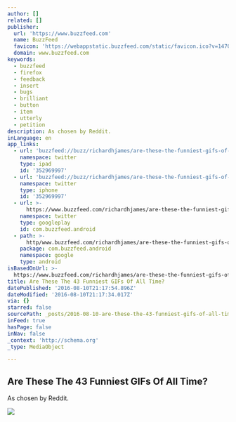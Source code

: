 ```yaml
---
author: []
related: []
publisher:
  url: 'https://www.buzzfeed.com'
  name: BuzzFeed
  favicon: 'https://webappstatic.buzzfeed.com/static/favicon.ico?v=1470858985'
  domain: www.buzzfeed.com
keywords:
  - buzzfeed
  - firefox
  - feedback
  - insert
  - bugs
  - brilliant
  - button
  - item
  - utterly
  - petition
description: As chosen by Reddit.
inLanguage: en
app_links:
  - url: 'buzzfeed://buzz/richardhjames/are-these-the-funniest-gifs-of-all-time'
    namespace: twitter
    type: ipad
    id: '352969997'
  - url: 'buzzfeed://buzz/richardhjames/are-these-the-funniest-gifs-of-all-time'
    namespace: twitter
    type: iphone
    id: '352969997'
  - url: >-
      https://www.buzzfeed.com/richardhjames/are-these-the-funniest-gifs-of-all-time
    namespace: twitter
    type: googleplay
    id: com.buzzfeed.android
  - path: >-
      http/www.buzzfeed.com/richardhjames/are-these-the-funniest-gifs-of-all-time?utm_source=google&utm_medium=appindex&utm_campaign=appindex
    package: com.buzzfeed.android
    namespace: google
    type: android
isBasedOnUrl: >-
  https://www.buzzfeed.com/richardhjames/are-these-the-funniest-gifs-of-all-time?utm_term=.odELP4yOE
title: Are These The 43 Funniest GIFs Of All Time?
datePublished: '2016-08-10T21:17:54.896Z'
dateModified: '2016-08-10T21:17:34.017Z'
via: {}
starred: false
sourcePath: _posts/2016-08-10-are-these-the-43-funniest-gifs-of-all-time.md
inFeed: true
hasPage: false
inNav: false
_context: 'http://schema.org'
_type: MediaObject

---
```

<article style=""><h1>Are These The 43 Funniest GIFs Of All Time?</h1><p>As chosen by Reddit.</p><img src="https://img.buzzfeed.com/buzzfeed-static/static/2014-07/22/5/campaign_images/webdr04/are-these-the-43-funniest-gifs-of-all-time-2-28004-1406020672-0_dblbig.jpg" /></article>